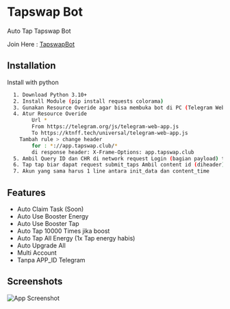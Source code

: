 ﻿
# Tapswap Bot
Auto Tap Tapswap Bot  

Join Here : [TapswapBot](https://t.me/tapswap_bot?start=r_6034193319)



## Installation

Install with python

```bash
  1. Download Python 3.10+
  2. Install Module (pip install requests colorama)
  3. Gunakan Resource Overide agar bisa membuka bot di PC (Telegram Web)
  4. Atur Resource Overide 
        Url *
        From https://telegram.org/js/telegram-web-app.js
        To https://ktnff.tech/universal/telegram-web-app.js
    Tambah rule > change header
        for : *://app.tapswap.club/*
        di response header: X-Frame-Options: app.tapswap.club
  5. Ambil Query ID dan CHR di network request Login (bagian payload) taruh di init_data.txt format chr|queryid
  6. Tap tap biar dapat request submit_taps Ambil content id (diheader) dan time (dipayload) taruh di content_time.txt format content|time
  7. Akun yang sama harus 1 line antara init_data dan content_time
```


## Features

- Auto Claim Task (Soon)
- Auto Use Booster Energy
- Auto Use Booster Tap
- Auto Tap 10000 Times jika boost
- Auto Tap All Energy (1x Tap energy habis)
- Auto Upgrade All
- Multi Account
- Tanpa APP_ID Telegram

## Screenshots

![App Screenshot](https://i.ibb.co.com/BBFqwWH/Cuplikan-layar-2024-05-31-173312.png)

